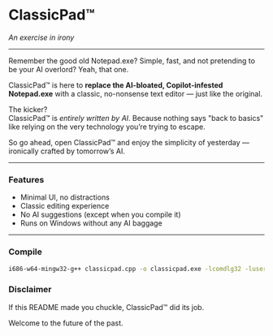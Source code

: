 # ClassicPad™  
*An exercise in irony*

---

Remember the good old Notepad.exe? Simple, fast, and not pretending to be your AI overlord? Yeah, that one.  

ClassicPad™ is here to **replace the AI-bloated, Copilot-infested Notepad.exe** with a classic, no-nonsense text editor — just like the original.  

The kicker?  
ClassicPad™ is *entirely written by AI*. Because nothing says "back to basics" like relying on the very technology you’re trying to escape.  

So go ahead, open ClassicPad™ and enjoy the simplicity of yesterday — ironically crafted by tomorrow’s AI.  

---

### Features

- Minimal UI, no distractions  
- Classic editing experience  
- No AI suggestions (except when you compile it)  
- Runs on Windows without any AI baggage  

---

### Compile

```bash
i686-w64-mingw32-g++ classicpad.cpp -o classicpad.exe -lcomdlg32 -luser32 -lgdi32 -Wl,-subsystem,windows -static -static-libgcc -static-libstdc++
```

### Disclaimer

If this README made you chuckle, ClassicPad™ did its job.

Welcome to the future of the past.
